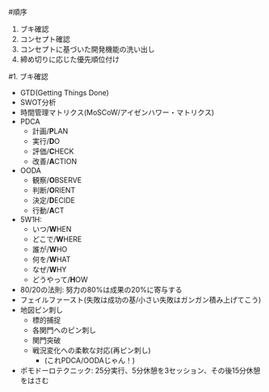 #順序

1. ブキ確認
2. コンセプト確認
3. コンセプトに基づいた開発機能の洗い出し
4. 締め切りに応じた優先順位付け

#1. ブキ確認
- GTD(Getting Things Done)
- SWOT分析
- 時間管理マトリクス(MoSCoW/アイゼンハワー・マトリクス)
- PDCA
  - 計画/**P**LAN
  - 実行/**D**O
  - 評価/**C**HECK
  - 改善/**A**CTION
- OODA
  - 観察/**O**BSERVE
  - 判断/**O**RIENT
  - 決定/**D**ECIDE
  - 行動/**A**CT
- 5W1H:
  - いつ/**W**HEN
  - どこで/**W**HERE
  - 誰が/**W**HO
  - 何を/**W**HAT
  - なぜ/**W**HY
  - どうやって/**H**OW
- 80/20の法則: 努力の80%は成果の20%に寄与する
- フェイルファースト(失敗は成功の基/小さい失敗はガンガン積み上げてこう)
- 地図ピン刺し
  - 標的捕捉
  - 各関門へのピン刺し
  - 関門突破
  - 戦況変化への柔軟な対応(再ピン刺し)
    - (これPDCA/OODAじゃん！)
- ポモドーロテクニック: 25分実行、5分休憩を3セッション、その後15分休憩をはさむ
